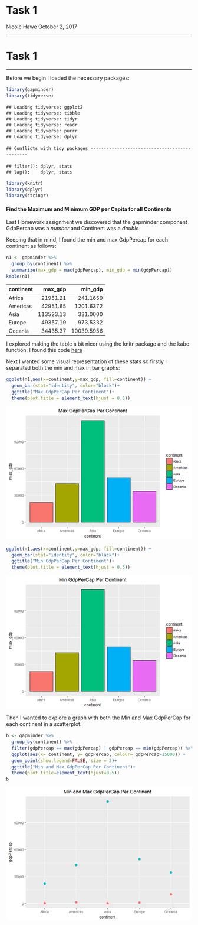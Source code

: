 Task 1
================
Nicole Hawe
October 2, 2017

------------------------------------------------------------------------

Task 1
======

------------------------------------------------------------------------

Before we begin I loaded the necessary packages:

``` r
library(gapminder)
library(tidyverse)
```

    ## Loading tidyverse: ggplot2
    ## Loading tidyverse: tibble
    ## Loading tidyverse: tidyr
    ## Loading tidyverse: readr
    ## Loading tidyverse: purrr
    ## Loading tidyverse: dplyr

    ## Conflicts with tidy packages ----------------------------------------------

    ## filter(): dplyr, stats
    ## lag():    dplyr, stats

``` r
library(knitr)
library(dplyr)
library(stringr)
```

#### Find the Maximum and Minimum GDP per Capita for all Continents

Last Homework assignment we discovered that the gapminder component GdpPercap was a *number* and Continent was a *double*

Keeping that in mind, I found the min and max GdpPercap for each continent as follows:

``` r
n1 <- gapminder %>%
  group_by(continent) %>%
  summarize(max_gdp = max(gdpPercap), min_gdp = min(gdpPercap))
kable(n1)
```

| continent |   max\_gdp|    min\_gdp|
|:----------|----------:|-----------:|
| Africa    |   21951.21|    241.1659|
| Americas  |   42951.65|   1201.6372|
| Asia      |  113523.13|    331.0000|
| Europe    |   49357.19|    973.5332|
| Oceania   |   34435.37|  10039.5956|

I explored making the table a bit nicer using the knitr package and the kabe function. I found this code [here](http://stat545.com/hw03_dplyr-and-more-ggplot2.html)

Next I wanted some visual representation of these stats so firstly I separated both the min and max in bar graphs:

``` r
ggplot(n1,aes(x=continent,y=max_gdp, fill=continent)) + 
  geom_bar(stat="identity", color="black")+
  ggtitle("Max GdpPerCap Per Continent")+
  theme(plot.title = element_text(hjust = 0.5))
```

![](Task_1_files/figure-markdown_github-ascii_identifiers/unnamed-chunk-3-1.png)

``` r
ggplot(n1,aes(x=continent,y=max_gdp, fill=continent)) + 
  geom_bar(stat="identity", color="black")+
  ggtitle("Min GdpPerCap Per Continent")+
  theme(plot.title = element_text(hjust = 0.5))
```

![](Task_1_files/figure-markdown_github-ascii_identifiers/unnamed-chunk-4-1.png)

Then I wanted to explore a graph with both the Min and Max GdpPerCap for each continent in a scatterplot:

``` r
b <- gapminder %>%
  group_by(continent) %>%
  filter(gdpPercap == max(gdpPercap) | gdpPercap == min(gdpPercap)) %>%
  ggplot(aes(x= continent, y= gdpPercap, colour= gdpPercap>15000)) +
  geom_point(show.legend=FALSE, size = 3)+
  ggtitle("Min and Max GdpPerCap Per Continent")+
  theme(plot.title=element_text(hjust=0.5))
b
```

![](Task_1_files/figure-markdown_github-ascii_identifiers/unnamed-chunk-5-1.png)
